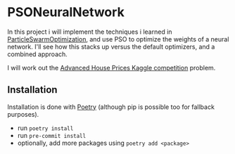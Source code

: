 # PSONeuralNetwork

In this project i will implement the techniques i learned in [ParticleSwarmOptimization](https://github.com/MichaelVerdegaal/ParticleSwarmOptimization), and use PSO to optimize the weights of a neural network. I'll see how this stacks up versus the default optimizers, and a combined approach.

I will work out the [Advanced House Prices Kaggle competition](https://www.kaggle.com/competitions/house-prices-advanced-regression-techniques/overview) problem.

## Installation

Installation is done with [Poetry](https://python-poetry.org/) (although pip is
possible too for fallback purposes).

- run `poetry install`
- run `pre-commit install`
- optionally, add more packages using `poetry add <package>`




